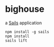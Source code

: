 # bighouse

a [Sails](http://sailsjs.org) application

    npm install -g sails
    npm install
    sails lift
    